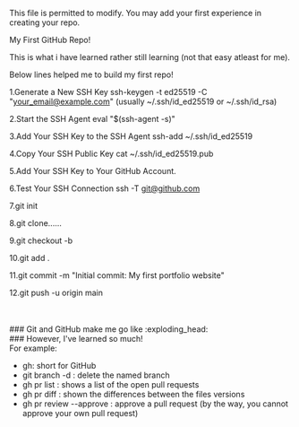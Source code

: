 This file is permitted to modify. You may add your first experience in creating your repo.

My First GitHub Repo!

This is what i have learned rather still learning (not that easy atleast for me).

Below lines helped me to build my first repo!

1.Generate a New SSH Key
  ssh-keygen -t ed25519 -C "your_email@example.com"
  (usually ~/.ssh/id_ed25519 or ~/.ssh/id_rsa)
  
2.Start the SSH Agent
  eval "$(ssh-agent -s)"
  
3.Add Your SSH Key to the SSH Agent
  ssh-add ~/.ssh/id_ed25519

4.Copy Your SSH Public Key
  cat ~/.ssh/id_ed25519.pub

5.Add Your SSH Key to Your GitHub Account.

6.Test Your SSH Connection
  ssh -T git@github.com

7.git init

8.git clone......

9.git checkout -b <brance name>

10.git add .

11.git commit -m "Initial commit: My first portfolio website"

12.git push -u origin main

<br>
<br>
### Git and GitHub make me go like :exploding_head: <br>
### However, I've learned so much! <br>
For example: <br>

- gh: short for GitHub
- git branch -d <branch name> : delete the named branch
- gh pr list : shows a list of the open pull requests
- gh pr diff : shown the differences between the files versions
- gh pr review --approve : approve a pull request (by the way, you cannot approve your own pull request)

<br>

